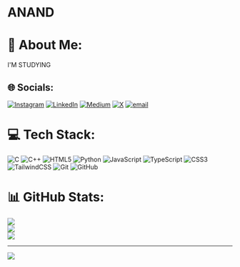# ANAND
# 💫 About Me:
I'M STUDYING


## 🌐 Socials:
[![Instagram](https://img.shields.io/badge/Instagram-%23E4405F.svg?logo=Instagram&logoColor=white)](https://instagram.com/itsvishnu605) [![LinkedIn](https://img.shields.io/badge/LinkedIn-%230077B5.svg?logo=linkedin&logoColor=white)](https://linkedin.com/in/Anand.P) [![Medium](https://img.shields.io/badge/Medium-12100E?logo=medium&logoColor=white)](https://medium.com/@Vishnuanand) [![X](https://img.shields.io/badge/X-black.svg?logo=X&logoColor=white)](https://x.com/Anand) [![email](https://img.shields.io/badge/Email-D14836?logo=gmail&logoColor=white)](mailto:vishnuanand0775@gmail.com) 

# 💻 Tech Stack:
![C](https://img.shields.io/badge/c-%2300599C.svg?style=for-the-badge&logo=c&logoColor=white) ![C++](https://img.shields.io/badge/c++-%2300599C.svg?style=for-the-badge&logo=c%2B%2B&logoColor=white) ![HTML5](https://img.shields.io/badge/html5-%23E34F26.svg?style=for-the-badge&logo=html5&logoColor=white) ![Python](https://img.shields.io/badge/python-3670A0?style=for-the-badge&logo=python&logoColor=ffdd54) ![JavaScript](https://img.shields.io/badge/javascript-%23323330.svg?style=for-the-badge&logo=javascript&logoColor=%23F7DF1E) ![TypeScript](https://img.shields.io/badge/typescript-%23007ACC.svg?style=for-the-badge&logo=typescript&logoColor=white) ![CSS3](https://img.shields.io/badge/css3-%231572B6.svg?style=for-the-badge&logo=css3&logoColor=white) ![TailwindCSS](https://img.shields.io/badge/tailwindcss-%2338B2AC.svg?style=for-the-badge&logo=tailwind-css&logoColor=white) ![Git](https://img.shields.io/badge/git-%23F05033.svg?style=for-the-badge&logo=git&logoColor=white) ![GitHub](https://img.shields.io/badge/github-%23121011.svg?style=for-the-badge&logo=github&logoColor=white)
# 📊 GitHub Stats:
![](https://github-readme-stats.vercel.app/api?username=Vishnu-beep-code&theme=dark&hide_border=false&include_all_commits=false&count_private=false)<br/>
![](https://nirzak-streak-stats.vercel.app/?user=Vishnu-beep-code&theme=dark&hide_border=false)<br/>
![](https://github-readme-stats.vercel.app/api/top-langs/?username=Vishnu-beep-code&theme=dark&hide_border=false&include_all_commits=false&count_private=false&layout=compact)

---
[![](https://visitcount.itsvg.in/api?id=Vishnu-beep-code&icon=0&color=0)](https://visitcount.itsvg.in)

<!-- Proudly created with GPRM ( https://gprm.itsvg.in ) -->
